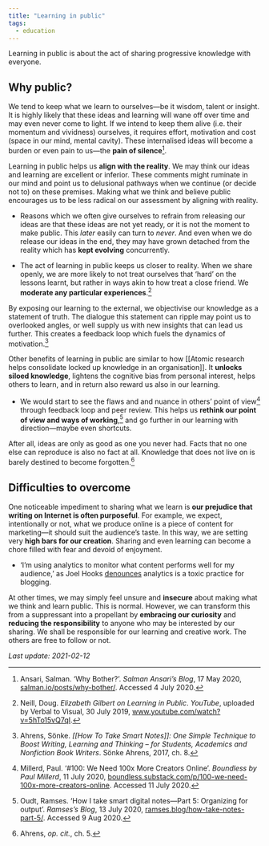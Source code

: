```yaml
---
title: "Learning in public"
tags:
  - education
---
```


Learning in public is about the act of sharing progressive knowledge with everyone.

## Why public?

We tend to keep what we learn to ourselves—be it wisdom, talent or insight. It is highly likely that these ideas and learning will wane off over time and may even never come to light. If we intend to keep them alive (i.e. their momentum and vividness) ourselves, it requires effort, motivation and cost (space in our mind, mental cavity). These internalised ideas will become a burden or even pain to us—the **pain of silence**[^1].

Learning in public helps us **align with the reality**. We may think our ideas and learning are excellent or inferior. These comments might ruminate in our mind and point us to delusional pathways when we continue (or decide not to) on these premises. Making what we think and believe public encourages us to be less radical on our assessment by aligning with reality.

- Reasons which we often give ourselves to refrain from releasing our ideas are that these ideas are not yet ready, or it is not the moment to make public. This _later_ easily can turn to _never_. And even when we do release our ideas in the end, they may have grown detached from the reality which has **kept evolving** concurrently.

- The act of learning in public keeps us closer to reality. When we share openly, we are more likely to not treat ourselves that ‘hard’ on the lessons learnt, but rather in ways akin to how treat a close friend. We **moderate any particular experiences**.[^2]

By exposing our learning to the external, we objectivise our knowledge as a statement of truth. The dialogue this statement can ripple may point us to overlooked angles, or well supply us with new insights that can lead us further. This creates a feedback loop which fuels the dynamics of motivation.[^3]

Other benefits of learning in public are similar to how [[Atomic research helps consolidate locked up knowledge in an organisation]]. It **unlocks siloed knowledge**, lightens the cognitive bias from personal interest, helps others to learn, and in return also reward us also in our learning.

- We would start to see the flaws and and nuance in others’ point of view[^4] through feedback loop and peer review. This helps us **rethink our point of view and ways of working**,[^5]  and go further in our learning with direction—maybe even shortcuts.

After all, ideas are only as good as one you never had. Facts that no one else can reproduce is also no fact at all. Knowledge that does not live on is barely destined to become forgotten.[^6]

## Difficulties to overcome

One noticeable impediment to sharing what we learn is **our prejudice that writing on Internet is often purposeful**. For example, we expect, intentionally or not, what we produce online is a piece of content for marketing—it should suit the audience’s taste. In this way, we are setting very **high bars for our creation**. Sharing and even learning can become a chore filled with fear and devoid of enjoyment.

- ‘I’m using analytics to monitor what content performs well for my audience,’ as Joel Hooks [denounces][Joel Hooks] analytics is a toxic practice for blogging.

At other times, we may simply feel unsure and **insecure** about making what we think and learn public. This is normal. However, we can transform this from a suppressant into a propellant by **embracing our curiosity** and **reducing the responsibility** to anyone who may be interested by our sharing. We shall be responsible for our learning and creative work. The others are free to follow or not.

[^1]: Ansari, Salman. ‘Why Bother?’. _Salman Ansari’s Blog_, 17 May 2020, [salman.io/posts/why-bother/](https://salman.io/posts/why-bother/). Accessed 4 July 2020.
[^2]: Neill, Doug. _Elizabeth Gilbert on Learning in Public_. _YouTube_, uploaded by Verbal to Visual, 30 July 2019, www.youtube.com/watch?v=5hTo15vQ7qI.
[^3]: Ahrens, Sönke. _[[How To Take Smart Notes]]: One Simple Technique to Boost Writing, Learning and Thinking – for Students, Academics and Nonfiction Book Writers_. Sönke Ahrens, 2017, ch. 8.
[^4]: Millerd, Paul. ‘#100: We Need 100x More Creators Online’. _Boundless by Paul Millerd_, 11 July 2020, [boundless.substack.com/p/100-we-need-100x-more-creators-online](https://boundless.substack.com/p/100-we-need-100x-more-creators-online). Accessed 11 July 2020.
[^5]: Oudt, Ramses. ‘How I take smart digital notes—Part 5: Organizing for output’. _Ramses’s Blog_, 13 July 2020, [ramses.blog/how-take-notes-part-5/](https://ramses.blog/how-take-notes-part-5/). Accessed 9 Aug 2020.
[^6]: Ahrens, *op. cit.*, ch. 5.

[Joel Hooks]: https://joelhooks.com/on-writing-more

*Last update: 2021-02-12*